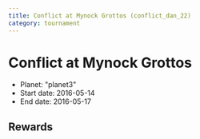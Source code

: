 ```yaml
---
title: Conflict at Mynock Grottos (conflict_dan_22)
category: tournament
---
```

# Conflict at Mynock Grottos

  * Planet: "planet3"
  * Start date: 2016-05-14
  * End date: 2016-05-17

## Rewards

